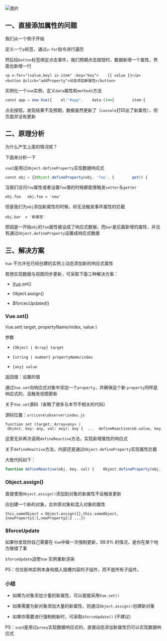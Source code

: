 ![图片](https://img-blog.csdnimg.cn/img_convert/17f413aa1b14b3b69abe699832c72ce6.png)

## 一、直接添加属性的问题

我们从一个例子开始

定义一个`p`标签，通过`v-for`指令进行遍历

然后给`botton`标签绑定点击事件，我们预期点击按钮时，数据新增一个属性，界面也新增一行

```cobol
<p v-for="(value,key) in item" :key="key">    {{ value }}</p><button @click="addProperty">动态添加新属性</button>
```

实例化一个`vue`实例，定义`data`属性和`methods`方法

```typescript
const app = new Vue({    el:"#app",    data:()=>{        item:{            oldProperty:"旧属性"        }    },    methods:{        addProperty(){            this.items.newProperty = "新属性"  // 为items添加新属性            console.log(this.items)  // 输出带有newProperty的items        }    }})
```

点击按钮，发现结果不及预期，数据虽然更新了（`console`打印出了新属性），但页面并没有更新

## 二、原理分析

为什么产生上面的情况呢？

下面来分析一下

`vue2`是用过`Object.defineProperty`实现数据响应式

```typescript
const obj = {}Object.defineProperty(obj, 'foo', {        get() {            console.log(`get foo:${val}`);            return val        },        set(newVal) {            if (newVal !== val) {                console.log(`set foo:${newVal}`);                val = newVal            }        }    })}
```

当我们访问`foo`属性或者设置`foo`值的时候都能够触发`setter`与`getter`

```cobol
obj.foo   obj.foo = 'new'
```

但是我们为`obj`添加新属性的时候，却无法触发事件属性的拦截

```cobol
obj.bar  = '新属性'
```

原因是一开始`obj`的`foo`属性被设成了响应式数据，而`bar`是后面新增的属性，并没有通过`Object.defineProperty`设置成响应式数据

## 三、解决方案

`Vue` 不允许在已经创建的实例上动态添加新的响应式属性

若想实现数据与视图同步更新，可采取下面三种解决方案：

-   [Vue](https://so.csdn.net/so/search?q=Vue&spm=1001.2101.3001.7020).set()
    
-   Object.assign()
    
-   $forcecUpdated()
    

### Vue.set()

Vue.set( target, propertyName/index, value )

参数

-   `{Object | Array} target`
    
-   `{string | number} propertyName/index`
    
-   `{any} value`
    

返回值：设置的值

通过`Vue.set`向响应式对象中添加一个`property`，并确保这个新 `property`同样是响应式的，且触发视图更新

关于`Vue.set`源码（省略了很多与本节不相关的代码）

源码位置：`src\core\observer\index.js`

```cobol
function set (target: Array<any> | Object, key: any, val: any): any {  ...  defineReactive(ob.value, key, val)  ob.dep.notify()  return val}
```

这里无非再次调用`defineReactive`方法，实现新增属性的响应式

关于`defineReactive`方法，内部还是通过`Object.defineProperty`实现属性拦截

大致代码如下：

```javascript
function defineReactive(obj, key, val) {    Object.defineProperty(obj, key, {        get() {            console.log(`get ${key}:${val}`);            return val        },        set(newVal) {            if (newVal !== val) {                console.log(`set ${key}:${newVal}`);                val = newVal            }        }    })}
```

### Object.assign()

直接使用`Object.assign()`添加到对象的新属性不会触发更新

应创建一个新的对象，合并原对象和混入对象的属性

```cobol
this.someObject = Object.assign({},this.someObject,{newProperty1:1,newProperty2:2 ...})
```

### $forceUpdate

如果你发现你自己需要在 `Vue`中做一次强制更新，99.9% 的情况，是你在某个地方做错了事

`$forceUpdate`迫使`Vue` 实例重新渲染

PS：仅仅影响实例本身和插入插槽内容的子组件，而不是所有子组件。

### 小结

-   如果为对象添加少量的新属性，可以直接采用`Vue.set()`
    
-   如果需要为新对象添加大量的新属性，则通过`Object.assign()`创建新对象
    
-   如果你需要进行强制刷新时，可采取`$forceUpdate()` (不建议)
    

PS：`vue3`是用过`proxy`实现数据响应式的，直接动态添加新属性仍可以实现数据响应式